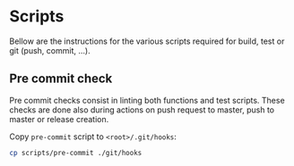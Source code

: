 # Scripts

Bellow are the instructions for the various scripts required for build, test or
git (push, commit, ...).

## Pre commit check

Pre commit checks consist in linting both functions and test scripts. These
checks are done also during actions on push request to master, push to master or
release creation.

Copy `pre-commit` script to `<root>/.git/hooks`:

```sh
cp scripts/pre-commit ./git/hooks
```
